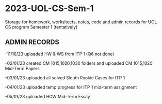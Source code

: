 # 2023-UOL-CS-Sem-1
Storage for homework, worksheets, notes, code and admin records for UOL CS program Semester 1 (tentatively)

## ADMIN RECORDS
<p>
-11/10/23 uploaded HW & WS from ITP 1 (Q6 not done)

-02/01/23 created CM 1015,1020,1030 folders and uploaded CM 1015,1020 Mid-Term Papers 

-03/01/23 uploaded all solved Sleuth Rookie Cases for ITP 1 

-04/01/23 uploaded temp progress for ITP 1 mid-term assignment

-05/01/23 uploaded HCW Mid-Term Essay
</p>
